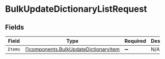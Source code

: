 # BulkUpdateDictionaryListRequest


## Fields

| Field                                                                                        | Type                                                                                         | Required                                                                                     | Description                                                                                  |
| -------------------------------------------------------------------------------------------- | -------------------------------------------------------------------------------------------- | -------------------------------------------------------------------------------------------- | -------------------------------------------------------------------------------------------- |
| `Items`                                                                                      | [][components.BulkUpdateDictionaryItem](../../models/components/bulkupdatedictionaryitem.md) | :heavy_minus_sign:                                                                           | N/A                                                                                          |